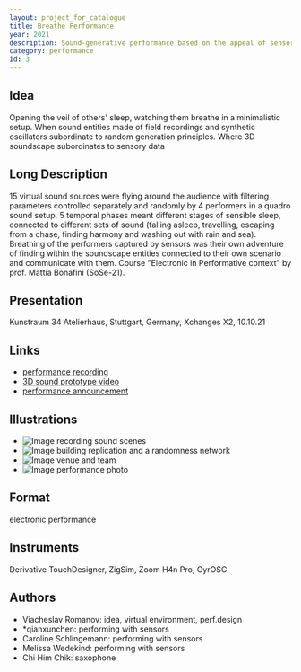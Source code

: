 ```yaml
---
layout: project_for_catalogue
title: Breathe Performance
year: 2021
description: Sound-generative performance based on the appeal of sensory data to randomness
category: performance
id: 3
---
```

## Idea

Opening the veil of others' sleep, watching them breathe in a minimalistic setup. When sound entities made of field recordings and synthetic oscillators subordinate to random generation principles. Where 3D soundscape subordinates to sensory data

## Long Description

15 virtual sound sources were flying around the audience with filtering parameters controlled separately and randomly by 4 performers in a quadro sound setup. 5 temporal phases meant different stages of sensible sleep, connected to different sets of sound (falling asleep, travelling, escaping from a chase, finding harmony and washing out with rain and sea). Breathing of the performers captured by sensors was their own adventure of finding within the soundscape entities connected to their own scenario and communicate with them. Course  "Electronic in Performative context" by prof. Mattia Bonafini (SoSe-21).

## Presentation

Kunstraum 34 Atelierhaus, Stuttgart, Germany, Xchanges X2, 10.10.21

## Links

- [performance recording](https://youtu.be/fQWevuhIIrw)
- [3D sound prototype video](https://www.youtube.com/watch?v=8B870D55sjY&t=12470s)
- [performance announcement](https://kunstraum34.de/xchanges/)

## Illustrations

- ![Image]('url') recording sound scenes
- ![Image]('url') building replication and a randomness network
- ![Image]('url') venue and team
- ![Image]('url') performance photo

## Format

electronic performance

## Instruments

Derivative TouchDesigner, ZigSim, Zoom H4n Pro, GyrOSC

## Authors

- Viacheslav Romanov: idea, virtual environment, perf.design
- *qianxunchen: performing with sensors
- Caroline Schlingemann: performing with sensors
- Melissa Wedekind: performing with sensors
- Chi Him Chik: saxophone
